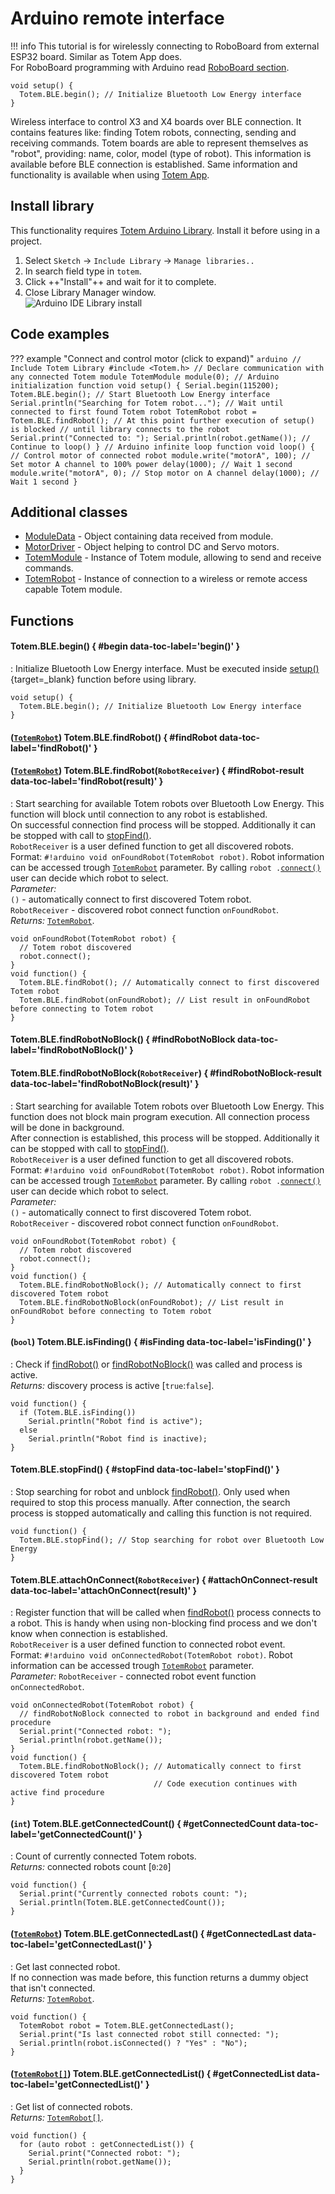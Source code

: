 # Arduino remote interface

!!! info
    This tutorial is for wirelessly connecting to RoboBoard from external ESP32 board. Similar as Totem App does.  
    For RoboBoard programming with Arduino read [RoboBoard section](../../roboboard/index.md).

```arduino
void setup() {
  Totem.BLE.begin(); // Initialize Bluetooth Low Energy interface
}
```

Wireless interface to control X3 and X4 boards over BLE connection. It contains features like: finding Totem robots, connecting, sending and receiving commands. Totem boards are able to represent themselves as "robot", providing: name, color, model (type of robot). This information is available before BLE connection is established. Same information and functionality is available when using [Totem App](../app/index.md).  

## Install library

This functionality requires [Totem Arduino Library](https://github.com/totemmaker/TotemArduino). Install it before using in a project.  

1. Select `Sketch` → `Include Library` → `Manage libraries..`  
1. In search field type in `totem`.  
1. Click ++"Install"++ and wait for it to complete.  
1. Close Library Manager window.  
![Arduino IDE Library install](../../assets/images/arduino_ide_totem_install.gif)

## Code examples

??? example "Connect and control motor (click to expand)"
    ```arduino
    // Include Totem Library
    #include <Totem.h>
    // Declare communication with any connected Totem module
    TotemModule module(0);
    // Arduino initialization function
    void setup() {
      Serial.begin(115200);
      Totem.BLE.begin(); // Start Bluetooth Low Energy interface
      Serial.println("Searching for Totem robot...");
      // Wait until connected to first found Totem robot
      TotemRobot robot = Totem.BLE.findRobot();
      // At this point further execution of setup() is blocked
      // until library connects to the robot
      Serial.print("Connected to: ");
      Serial.println(robot.getName());
      // Continue to loop()
    }
    // Arduino infinite loop function
    void loop() {
      // Control motor of connected robot
      module.write("motorA", 100); // Set motor A channel to 100% power
      delay(1000); // Wait 1 second
      module.write("motorA", 0); // Stop motor on A channel
      delay(1000); // Wait 1 second
    }
    ```

## Additional classes

- [ModuleData](ModuleData.md) - Object containing data received from module.  
- [MotorDriver](MotorDriver.md) - Object helping to control DC and Servo motors.  
- [TotemModule](TotemModule.md) - Instance of Totem module, allowing to send and receive commands.  
- [TotemRobot](TotemRobot.md) - Instance of connection to a wireless or remote access capable Totem module.  

## Functions

#### Totem.BLE.begin() { #begin data-toc-label='begin()' }

: Initialize Bluetooth Low Energy interface. Must be executed inside [setup()](https://www.arduino.cc/reference/en/language/structure/sketch/setup/){target=_blank} function before using library.  

```arduino
void setup() {
  Totem.BLE.begin(); // Initialize Bluetooth Low Energy interface
}
```

#### ([`TotemRobot`](TotemRobot.md)) Totem.BLE.findRobot() { #findRobot data-toc-label='findRobot()' }

#### ([`TotemRobot`](TotemRobot.md)) Totem.BLE.findRobot(`RobotReceiver`) { #findRobot-result data-toc-label='findRobot(result)' }

: Start searching for available Totem robots over Bluetooth Low Energy. This function will block until connection to any robot is established.  
On successful connection find process will be stopped. Additionally it can be stopped with call to [stopFind()](#stopFind).  
`RobotReceiver` is a user defined function to get all discovered robots.  
Format: `#!arduino void onFoundRobot(TotemRobot robot)`. Robot information can be accessed trough [`TotemRobot`](TotemRobot.md) parameter.
By calling `robot .`[`connect()`](TotemRobot.md#connect) user can decide which robot to select.  
_Parameter:_  
`()` - automatically connect to first discovered Totem robot.  
`RobotReceiver` - discovered robot connect function `onFoundRobot`.  
_Returns:_  [`TotemRobot`](TotemRobot.md).

```arduino
void onFoundRobot(TotemRobot robot) {
  // Totem robot discovered
  robot.connect();
}
void function() {
  Totem.BLE.findRobot(); // Automatically connect to first discovered Totem robot
  Totem.BLE.findRobot(onFoundRobot); // List result in onFoundRobot before connecting to Totem robot
}
```

#### Totem.BLE.findRobotNoBlock() { #findRobotNoBlock data-toc-label='findRobotNoBlock()' }

#### Totem.BLE.findRobotNoBlock(`RobotReceiver`)  { #findRobotNoBlock-result data-toc-label='findRobotNoBlock(result)' }

: Start searching for available Totem robots over Bluetooth Low Energy. This function does not block main program execution. All connection process will be done in background.  
After connection is established, this process will be stopped. Additionally it can be stopped with call to [stopFind()](#stopFind).  
`RobotReceiver` is a user defined function to get all discovered robots.  
Format: `#!arduino void onFoundRobot(TotemRobot robot)`. Robot information can be accessed trough [`TotemRobot`](TotemRobot.md) parameter.
By calling `robot .`[`connect()`](TotemRobot.md#connect) user can decide which robot to select.  
_Parameter:_  
`()` - automatically connect to first discovered Totem robot.  
`RobotReceiver` - discovered robot connect function `onFoundRobot`.  

```arduino
void onFoundRobot(TotemRobot robot) {
  // Totem robot discovered
  robot.connect();
}
void function() {
  Totem.BLE.findRobotNoBlock(); // Automatically connect to first discovered Totem robot
  Totem.BLE.findRobotNoBlock(onFoundRobot); // List result in onFoundRobot before connecting to Totem robot
}
```

#### (`bool`) Totem.BLE.isFinding() { #isFinding data-toc-label='isFinding()' }

: Check if [findRobot()](#findRobot) or [findRobotNoBlock()](#findRobotNoBlock) was called and process is active.  
_Returns:_ discovery process is active [`true`:`false`].

```arduino
void function() {
  if (Totem.BLE.isFinding())
    Serial.println("Robot find is active");
  else
    Serial.println("Robot find is inactive);
}
```

#### Totem.BLE.stopFind() { #stopFind data-toc-label='stopFind()' }

: Stop searching for robot and unblock [findRobot()](#findRobot). Only used when required to stop this process manually. After connection, the search process is stopped automatically and calling this function is not required.  

```arduino
void function() {
  Totem.BLE.stopFind(); // Stop searching for robot over Bluetooth Low Energy
}
```

#### Totem.BLE.attachOnConnect(`RobotReceiver`) { #attachOnConnect-result data-toc-label='attachOnConnect(result)' }

: Register function that will be called when [findRobot()](#findRobot) process connects to a robot. This is handy when using non-blocking find process and we don't know when connection is established.  
`RobotReceiver` is a user defined function to connected robot event.  
Format: `#!arduino void onConnectedRobot(TotemRobot robot)`. Robot information can be accessed trough [`TotemRobot`](TotemRobot.md) parameter.  
_Parameter:_
`RobotReceiver` - connected robot event function `onConnectedRobot`.  

```arduino
void onConnectedRobot(TotemRobot robot) {
  // findRobotNoBlock connected to robot in background and ended find procedure
  Serial.print("Connected robot: ");
  Serial.println(robot.getName());
}
void function() {
  Totem.BLE.findRobotNoBlock(); // Automatically connect to first discovered Totem robot
                                // Code execution continues with active find procedure
}
```

#### (`int`) Totem.BLE.getConnectedCount() { #getConnectedCount data-toc-label='getConnectedCount()' }

: Count of currently connected Totem robots.  
_Returns:_ connected robots count [`0`:`20`]

```arduino
void function() {
  Serial.print("Currently connected robots count: ");
  Serial.println(Totem.BLE.getConnectedCount());
}
```

#### ([`TotemRobot`](TotemRobot.md)) Totem.BLE.getConnectedLast() { #getConnectedLast data-toc-label='getConnectedLast()' }

: Get last connected robot.  
If no connection was made before, this function returns a dummy object that isn't connected.  
_Returns:_  [`TotemRobot`](TotemRobot.md).

```arduino
void function() {
  TotemRobot robot = Totem.BLE.getConnectedLast();
  Serial.print("Is last connected robot still connected: ");
  Serial.println(robot.isConnected() ? "Yes" : "No");
}
```

#### ([`TotemRobot[]`](TotemRobot.md)) Totem.BLE.getConnectedList() { #getConnectedList data-toc-label='getConnectedList()' }

: Get list of connected robots.  
_Returns:_ [`TotemRobot[]`](TotemRobot.md).

```arduino
void function() {
  for (auto robot : getConnectedList()) {
    Serial.print("Connected robot: ");
    Serial.println(robot.getName());
  }
}
```
